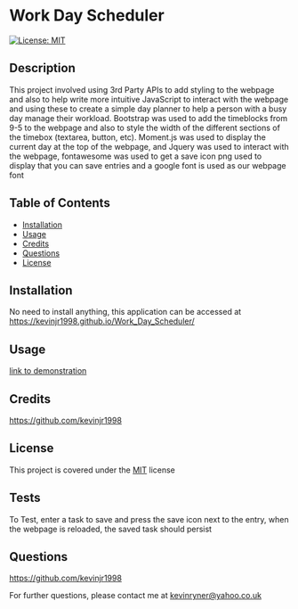 # Work Day Scheduler  

[![License: MIT](https://img.shields.io/badge/License-MIT-yellow.svg)](https://opensource.org/licenses/MIT)

## Description  
This project involved using 3rd Party APIs to add styling to the webpage and also to help write more intuitive JavaScript to interact with the webpage and using these to create a simple day planner to help a person with a busy day manage their workload. Bootstrap was used to add the timeblocks from 9-5 to the webpage and also to style the width of the different sections of the timebox (textarea, button, etc). Moment.js was used to display the current day at the top of the webpage, and Jquery was used to interact with the webpage, fontawesome was used to get a save icon png used to display that you can save entries and a google font is used as our webpage font  
  
## Table of Contents  
- [Installation](#installation)
- [Usage](#usage)
- [Credits](#credits)
- [Questions](#questions)
- [License](#license)


## Installation 
No need to install anything, this application can be accessed at https://kevinjr1998.github.io/Work_Day_Scheduler/

## Usage
[link to demonstration](https://drive.google.com/file/d/1cbDqbHKLu3Zp5uNeYhwt-kXV1WrDD7r_/view?usp=sharing)

## Credits    
https://github.com/kevinjr1998    
  
## License 
This project is covered under the [MIT](https://opensource.org/licenses/MIT) license

## Tests    
To Test, enter a task to save and press the save icon next to the entry, when the webpage is reloaded, the saved task should persist     

## Questions
https://github.com/kevinjr1998

For further questions, please contact me at kevinryner@yahoo.co.uk    
